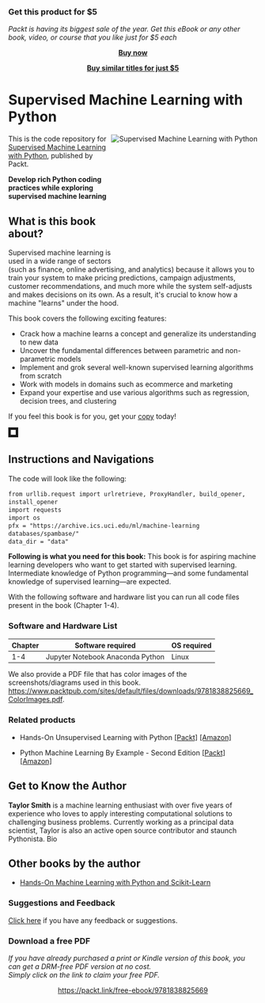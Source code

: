 
### Get this product for $5

<i>Packt is having its biggest sale of the year. Get this eBook or any other book, video, or course that you like just for $5 each</i>


<b><p align='center'>[Buy now](https://packt.link/9781838825669)</p></b>


<b><p align='center'>[Buy similar titles for just $5](https://subscription.packtpub.com/search)</p></b>


# Supervised Machine Learning with Python

<a href="https://www2.packtpub.com/big-data-and-business-intelligence/supervised-machine-learning-python?utm_source=github&utm_medium=repository&utm_campaign=9781838825669"><img src="https://d255esdrn735hr.cloudfront.net/sites/default/files/imagecache/ppv4_main_book_cover/B14771.png" alt="Supervised Machine Learning with Python" height="256px" align="right"></a>

This is the code repository for [Supervised Machine Learning with Python](https://www2.packtpub.com/big-data-and-business-intelligence/supervised-machine-learning-python?utm_source=github&utm_medium=repository&utm_campaign=9781838825669), published by Packt.

**Develop rich Python coding practices while exploring supervised machine learning**

## What is this book about?
Supervised machine learning is used in a wide range of sectors (such as finance, online advertising, and analytics) because it allows you to train your system to make pricing predictions, campaign adjustments, customer recommendations, and much more while the system self-adjusts and makes decisions on its own. As a result, it's crucial to know how a machine "learns" under the hood.

This book covers the following exciting features:
* Crack how a machine learns a concept and generalize its understanding to new data
* Uncover the fundamental differences between parametric and non-parametric models
* Implement and grok several well-known supervised learning algorithms from scratch
* Work with models in domains such as ecommerce and marketing
* Expand your expertise and use various algorithms such as regression, decision trees, and clustering

If you feel this book is for you, get your [copy](https://www.amazon.com/dp/1838825665) today!

<a href="https://www.packtpub.com/?utm_source=github&utm_medium=banner&utm_campaign=GitHubBanner"><img src="https://raw.githubusercontent.com/PacktPublishing/GitHub/master/GitHub.png" 
alt="https://www.packtpub.com/" border="5" /></a>


## Instructions and Navigations

The code will look like the following:
```
from urllib.request import urlretrieve, ProxyHandler, build_opener, install_opener
import requests
import os
pfx = "https://archive.ics.uci.edu/ml/machine-learning databases/spambase/"
data_dir = "data"
```

**Following is what you need for this book:**
This book is for aspiring machine learning developers who want to get started with supervised learning. Intermediate knowledge of Python programming—and some fundamental knowledge of supervised learning—are expected.

With the following software and hardware list you can run all code files present in the book (Chapter 1-4).

### Software and Hardware List

| Chapter  | Software required                   | OS required                        |
| -------- | ------------------------------------| -----------------------------------|
| 1-4      | Jupyter Notebook Anaconda Python    | Linux                              | 



We also provide a PDF file that has color images of the screenshots/diagrams used in this book.  https://www.packtpub.com/sites/default/files/downloads/9781838825669_ColorImages.pdf.


### Related products <Other books you may enjoy>
* Hands-On Unsupervised Learning with Python [[Packt]](https://www.packtpub.com/big-data-and-business-intelligence/hands-unsupervised-learning-python?utm_source=github&utm_medium=repository&utm_campaign=9781789348279) [[Amazon]](https://www.amazon.com/dp/1789348277)

* Python Machine Learning By Example - Second Edition [[Packt]](https://www.packtpub.com/big-data-and-business-intelligence/python-machine-learning-example-second-edition?utm_source=github&utm_medium=repository&utm_campaign=9781789616729) [[Amazon]](https://www.amazon.com/dp/1789616727)

## Get to Know the Author
**Taylor Smith** is a machine learning enthusiast with over five years of experience who loves to apply interesting computational solutions to challenging business problems. Currently working as a principal data scientist, Taylor is also an active open source contributor and staunch Pythonista.
Bio



## Other books by the author
* [Hands-On Machine Learning with Python and Scikit-Learn](https://www.packtpub.com/big-data-and-business-intelligence/hands-machine-learning-python-and-scikit-learn-video?utm_source=github&utm_medium=repository&utm_campaign=9781788991056)

### Suggestions and Feedback
[Click here](https://docs.google.com/forms/d/e/1FAIpQLSdy7dATC6QmEL81FIUuymZ0Wy9vH1jHkvpY57OiMeKGqib_Ow/viewform) if you have any feedback or suggestions.
### Download a free PDF

 <i>If you have already purchased a print or Kindle version of this book, you can get a DRM-free PDF version at no cost.<br>Simply click on the link to claim your free PDF.</i>
<p align="center"> <a href="https://packt.link/free-ebook/9781838825669">https://packt.link/free-ebook/9781838825669 </a> </p>